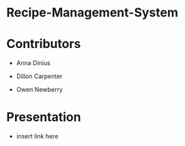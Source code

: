 # Recipe-Management-System

# Contributors

* Anna Dinius

* Dillon Carpenter

* Owen Newberry

# Presentation

* insert link here